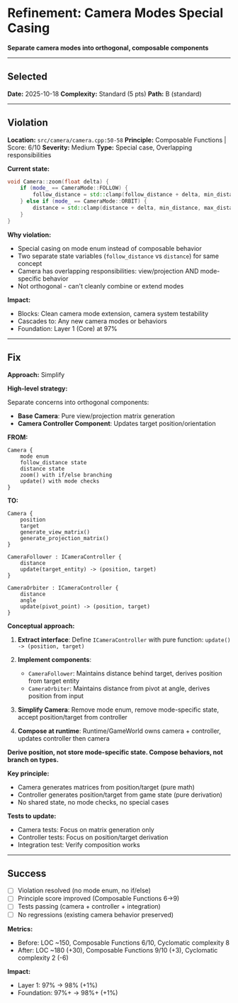 # Refinement: Camera Modes Special Casing

**Separate camera modes into orthogonal, composable components**

---

<!-- BEGIN: SELECT/SELECTED -->
## Selected

**Date:** 2025-10-18
**Complexity:** Standard (5 pts)
**Path:** B (standard)
<!-- END: SELECT/SELECTED -->

---

<!-- BEGIN: SELECT/VIOLATION -->
## Violation

**Location:** `src/camera/camera.cpp:50-58`
**Principle:** Composable Functions | Score: 6/10
**Severity:** Medium
**Type:** Special case, Overlapping responsibilities

**Current state:**
```cpp
void Camera::zoom(float delta) {
    if (mode_ == CameraMode::FOLLOW) {
        follow_distance = std::clamp(follow_distance + delta, min_distance, max_distance);
    } else if (mode_ == CameraMode::ORBIT) {
        distance = std::clamp(distance + delta, min_distance, max_distance);
    }
}
```

**Why violation:**
- Special casing on mode enum instead of composable behavior
- Two separate state variables (`follow_distance` vs `distance`) for same concept
- Camera has overlapping responsibilities: view/projection AND mode-specific behavior
- Not orthogonal - can't cleanly combine or extend modes

**Impact:**
- Blocks: Clean camera mode extension, camera system testability
- Cascades to: Any new camera modes or behaviors
- Foundation: Layer 1 (Core) at 97%
<!-- END: SELECT/VIOLATION -->

---

<!-- BEGIN: SELECT/FIX -->
## Fix

**Approach:** Simplify

**High-level strategy:**

Separate concerns into orthogonal components:
- **Base Camera**: Pure view/projection matrix generation
- **Camera Controller Component**: Updates target position/orientation

**FROM:**
```
Camera {
    mode enum
    follow_distance state
    distance state
    zoom() with if/else branching
    update() with mode checks
}
```

**TO:**
```
Camera {
    position
    target
    generate_view_matrix()
    generate_projection_matrix()
}

CameraFollower : ICameraController {
    distance
    update(target_entity) -> (position, target)
}

CameraOrbiter : ICameraController {
    distance
    angle
    update(pivot_point) -> (position, target)
}
```

**Conceptual approach:**

1. **Extract interface**: Define `ICameraController` with pure function: `update() -> (position, target)`

2. **Implement components**:
   - `CameraFollower`: Maintains distance behind target, derives position from target entity
   - `CameraOrbiter`: Maintains distance from pivot at angle, derives position from input

3. **Simplify Camera**: Remove mode enum, remove mode-specific state, accept position/target from controller

4. **Compose at runtime**: Runtime/GameWorld owns camera + controller, updates controller then camera

**Derive position, not store mode-specific state. Compose behaviors, not branch on types.**

**Key principle:**
- Camera generates matrices from position/target (pure math)
- Controller generates position/target from game state (pure derivation)
- No shared state, no mode checks, no special cases

**Tests to update:**
- Camera tests: Focus on matrix generation only
- Controller tests: Focus on position/target derivation
- Integration test: Verify composition works

<!-- END: SELECT/FIX -->

---

<!-- BEGIN: SELECT/SUCCESS -->
## Success

- [ ] Violation resolved (no mode enum, no if/else)
- [ ] Principle score improved (Composable Functions 6→9)
- [ ] Tests passing (camera + controller + integration)
- [ ] No regressions (existing camera behavior preserved)

**Metrics:**
- Before: LOC ~150, Composable Functions 6/10, Cyclomatic complexity 8
- After: LOC ~180 (+30), Composable Functions 9/10 (+3), Cyclomatic complexity 2 (-6)

**Impact:**
- Layer 1: 97% → 98% (+1%)
- Foundation: 97%+ → 98%+ (+1%)
<!-- END: SELECT/SUCCESS -->
